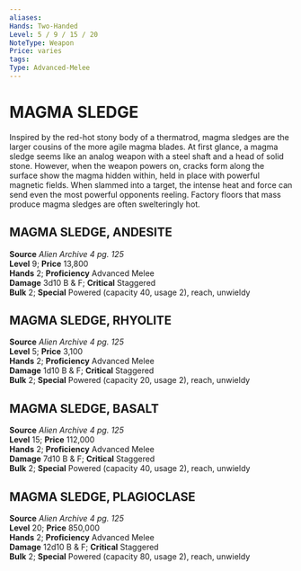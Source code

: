 ```yaml
---
aliases: 
Hands: Two-Handed
Level: 5 / 9 / 15 / 20
NoteType: Weapon
Price: varies
tags: 
Type: Advanced-Melee
---
```

# MAGMA SLEDGE
Inspired by the red-hot stony body of a thermatrod, magma sledges are the larger cousins of the more agile magma blades. At first glance, a magma sledge seems like an analog weapon with a steel shaft and a head of solid stone. However, when the weapon powers on, cracks form along the surface show the magma hidden within, held in place with powerful magnetic fields. When slammed into a target, the intense heat and force can send even the most powerful opponents reeling. Factory floors that mass produce magma sledges are often swelteringly hot.  

##  MAGMA SLEDGE, ANDESITE

**Source** _Alien Archive 4 pg. 125_  
**Level** 9; **Price** 13,800  
**Hands** 2; **Proficiency** Advanced Melee  
**Damage** 3d10 B & F; **Critical** Staggered  
**Bulk** 2; **Special** Powered (capacity 40, usage 2), reach, unwieldy

##  MAGMA SLEDGE, RHYOLITE

**Source** _Alien Archive 4 pg. 125_  
**Level** 5; **Price** 3,100  
**Hands** 2; **Proficiency** Advanced Melee  
**Damage** 1d10 B & F; **Critical** Staggered  
**Bulk** 2; **Special** Powered (capacity 20, usage 2), reach, unwieldy

##  MAGMA SLEDGE, BASALT

**Source** _Alien Archive 4 pg. 125_  
**Level** 15; **Price** 112,000  
**Hands** 2; **Proficiency** Advanced Melee  
**Damage** 7d10 B & F; **Critical** Staggered  
**Bulk** 2; **Special** Powered (capacity 40, usage 2), reach, unwieldy

##  MAGMA SLEDGE, PLAGIOCLASE

**Source** _Alien Archive 4 pg. 125_  
**Level** 20; **Price** 850,000  
**Hands** 2; **Proficiency** Advanced Melee  
**Damage** 12d10 B & F; **Critical** Staggered  
**Bulk** 2; **Special** Powered (capacity 80, usage 2), reach, unwieldy